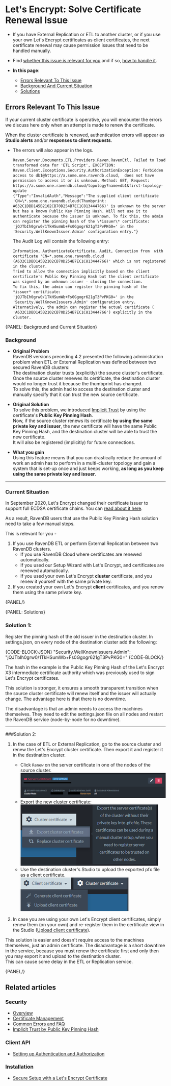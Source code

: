 # Let's Encrypt: Solve Certificate Renewal Issue

* If you have External Replication or ETL to another cluster, or if you use 
  your own Let's Encrypt certificates as client certificates, the next certificate 
  renewal may cause permission issues that need to be handled manually.  

* Find [whether this issue is relevant for you](../../../server/security/authentication/solve-cluster-certificate-renewal-issue#current-situation) 
  and if so, [how to handle it](../../../server/security/authentication/solve-cluster-certificate-renewal-issue#solutions).  

* **In this page**:  
   * [Errors Relevant To This Issue](../../../server/security/authentication/solve-cluster-certificate-renewal-issue#errors-relevant-to-this-issue)  
   * [Background And Current Situation](../../../server/security/authentication/solve-cluster-certificate-renewal-issue#background-and-current-situation)  
   * [Solutions](../../../server/security/authentication/solve-cluster-certificate-renewal-issue#solutions)  

## Errors Relevant To This Issue  

If your current cluster certificate is operative, you will encounter 
the errors we discuss here only when an attempt is made to renew the certificate.  

When the cluster certificate is renewed, authentication errors will appear 
as **Studio alerts** and/or **responses to client requests**.  

* The errors will also appear in the logs.  
  ```
  Raven.Server.Documents.ETL.Providers.Raven.RavenEtl, Failed to load transformed data for 'ETL Script', EXCEPTION: Raven.Client.Exceptions.Security.AuthorizationException: Forbidden access to db1@https://a.some.one.ravendb.cloud,  does not have permission to access it or is unknown. Method: GET, Request: https://a.some.one.ravendb.cloud/topology?name=db1&first-topology-update  
  {"Type":"InvalidAuth","Message":"The supplied client certificate 'CN=\*.some.one.ravendb.cloud(Thumbprint: A632C1DBD145B2102CB70D254B7EC1C813444766)' is unknown to the server but has a known Public Key Pinning Hash. Will not use it to authenticate because the issuer is unknown. To fix this, the admin can register the pinning hash of the \*issuer\* certificate: 'jQJTbIh0grw0/1TkHSumWb+Fs0Ggogr621gT3PvPKG0=' in the 'Security.WellKnownIssuer.Admin' configuration entry."}  
  ```

    The Audit Log will contain the following entry:  
    ```
    Information, AuthenticateCertificate, Audit, Connection from  with certificate 'CN=*.some.one.ravendb.cloud (A632C1DBD145B2102CB70D254B7EC1C813444766)' which is not registered in the cluster.  
    Tried to allow the connection implicitly based on the client certificate's Public Key Pinning Hash but the client certificate was signed by an unknown issuer - closing the connection.  
    To fix this, the admin can register the pinning hash of the *issuer* certificate: 'jQJTbIh0grw0/1TkHSumWb+Fs0Ggogr621gT3PvPKG0=' in the 'Security.WellKnownIssuers.Admin' configuration entry.  
    Alternatively, the admin can register the actual certificate ( 'A632C1DBD145B2102CB70D254B7EC1C813444766') explicitly in the cluster.
    ```

{PANEL: Background and Current Situation}

### Background

* **Original Problem**  
  RavenDB versions preceding 4.2 presented the following administration problem when 
  ETL or External Replication was defined between two secured RavenDB clusters:  
  The destination cluster trusts (explicitly) the source cluster's certificate.  
  Once the source cluster renewes its certificate, the destination cluster would 
  no longer trust it because the thumbprint has changed.  
  To solve this, the admin had to access the destination cluster and manually specify 
  that it can trust the new source certificate.  

* **Original Solution**  
  To solve this problem, we introduced [Implicit Trust](../../../server/security/authentication/certificate-renewal-and-rotation#implicit-trust-by-public-key-pinning-hash) 
  by using the certificate's **Public Key Pinning Hash**.  
  Now, if the source cluster renews its certificate **by using the same private key and 
  issuer**, the new certificate will have the same Public Key Pinning Hash, and the 
  destination cluster will be able to trust the new certificate.  
  It will also be registered (implicitly) for future connections.  

* **What you gain**  
  Using this feature means that you can drastically reduce the amount of work 
  an admin has to perform in a multi-cluster topology and gain a system that 
  is set-up once and just keeps working, **as long as you keep using the same 
  private key and issuer**.  

---

### Current Situation

In September 2020, Let's Encrypt changed their certificate issuer to support full ECDSA 
certificate chains. You can [read about it here](https://letsencrypt.org/2020/09/17/new-root-and-intermediates.html).  

As a result, RavenDB users that use the Public Key Pinning Hash solution need to 
take a few manual steps.  

This is relevant for you -  

1. If you use RavenDB ETL or perform External Replication between two 
   RavenDB clusters.  
     * If you use RavenDB Cloud where certificates are renewed automatically.  
     * If you used our Setup Wizard with Let's Encrypt, and certificates are 
       renewed automatically.  
     * If you used your own Let's Encrypt **cluster** certificate, and you 
       renew it yourself with the same private key.  
2. If you created your own Let's Encrypt **client** certificates, and you renew 
   them using the same private key.  

{PANEL/}

{PANEL: Solutions}

### Solution 1:

Register the pinning hash of the old issuer in the destination cluster. In settings.json, 
on every node of the destination cluster add the following:  

{CODE-BLOCK:JSON}
"Security.WellKnownIssuers.Admin": "jQJTbIh0grw0/1TkHSumWb+Fs0Ggogr621gT3PvPKG0="
{CODE-BLOCK/}

The hash in the example is the Public Key Pinning Hash of the Let's Encrypt X3 intermediate 
certificate authority which was previously used to sign Let's Encrypt certificates.  

This solution is stronger, it ensures a smooth transparent transition when the source cluster 
certificate will renew itself and the issuer will actually change. The advantage here is that 
there is no downtime.  

The disadvantage is that an admin needs to access the machines themselves. They need to edit 
the settings.json file on all nodes and restart the RavenDB service (node-by-node for no downtime).  

---

###Solution 2:

1. In the case of ETL or External Replication, go to the source cluster and renew the Let's Encrypt 
   cluster certificate. Then export it and register it in the destination cluster.  

     * Click `Renew` on the server certificate in one of the nodes of the source cluster.  
       ![Figure 1. Renew Server Certificate](images/renew_server_certificate.png)
     * Export the new cluster certificate:  
       ![Figure 2. Export Cluster Certificate](images/export_cluster_certificates.png)
     * Use the destination cluster's Studio to upload the exported pfx file as a client certificate.  
       ![Figure 3. Upload Client Certificat](images/upload-client-certificate.png)


2. In case you are using your own Let's Encrypt client certificates, simply renew them 
   (on your own) and re-register them in the certificate view in the Studio ([Upload client 
   certificate](../../../studio/database/tasks/import-data/import-from-ravendb#step-#1:-prepare-servers-for-the-import-process-(secure-4.x-servers-only))).  

This solution is easier and doesn't require access to the machines themselves, just an admin 
certificate. The disadvantage is a short downtime in the service, because you must renew the 
certificate first and only then you may export it and upload to the destination cluster.  
This can cause some delay in the ETL or Replication service.  

{PANEL/}

## Related articles

### Security 

- [Overview](../../../server/security/overview)  
- [Certificate Management](../../../server/security/authentication/certificate-management)  
- [Common Errors and FAQ](../../../server/security/common-errors-and-faq)  
- [Implicit Trust by Public Key Pinning Hash](../../../server/security/authentication/certificate-renewal-and-rotation#implicit-trust-by-public-key-pinning-hash)  

### Client API

- [Setting up Authentication and Authorization](../../../client-api/setting-up-authentication-and-authorization)  

### Installation

- [Secure Setup with a Let's Encrypt Certificate](../../../start/installation/setup-wizard#secure-setup-with-a-let)  
